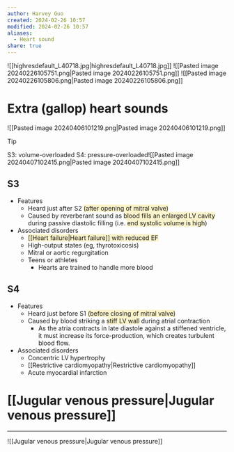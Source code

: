 ```yaml
---
author: Harvey Guo
created: 2024-02-26 10:57
modified: 2024-02-26 10:57
aliases:
  - Heart sound
share: true
---
```

![[highresdefault_L40718.jpg|highresdefault_L40718.jpg]]
![[Pasted image 20240226105751.png|Pasted image 20240226105751.png]]
![[Pasted image 20240226105806.png|Pasted image 20240226105806.png]]
# Extra (gallop) heart sounds
![[Pasted image 20240406101219.png|Pasted image 20240406101219.png]]
>[!tip] 
>S3: volume-overloaded
>S4: pressure-overloaded![[Pasted image 20240407102415.png|Pasted image 20240407102415.png]]
## S3
- Features
	- Heard just after S2 <span style="background:rgba(240, 200, 0, 0.2)">(after opening of mitral valve)</span>
	- Caused by reverberant sound as <span style="background:rgba(240, 200, 0, 0.2)">blood fills an enlarged LV cavity</span> during passive diastolic filling (i.e. <span style="background:rgba(240, 200, 0, 0.2)">end systolic volume is high</span>)
- Associated disorders
	- <span style="background:rgba(240, 200, 0, 0.2)">[[Heart failure|Heart failure]] with reduced EF</span>
	- High-output states (eg, thyrotoxicosis)
	- Mitral or aortic regurgitation
	- Teens or athletes
		- Hearts are trained to handle more blood
## S4
- Features
	- Heard just before S1 <span style="background:rgba(240, 200, 0, 0.2)">(before closing of mitral valve)</span>
	- Caused by blood striking a <span style="background:rgba(240, 200, 0, 0.2)">stiff LV wall</span> during atrial contraction
		- As the atria contracts in late diastole against a stiffened ventricle, it must increase its force-production, which creates turbulent blood flow.
- Associated disorders
	- Concentric LV hypertrophy
	- [[Restrictive cardiomyopathy|Restrictive cardiomyopathy]]
	- Acute myocardial infarction
# [[Jugular venous pressure|Jugular venous pressure]]
---
![[Jugular venous pressure|Jugular venous pressure]]